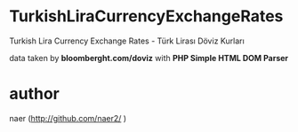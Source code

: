 # TurkishLiraCurrencyExchangeRates

Turkish Lira Currency Exchange Rates - Türk Lirası Döviz Kurları


data taken by **bloomberght.com/doviz** with **PHP Simple HTML DOM Parser**


# author
naer (http://github.com/naer2/ )

